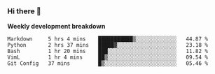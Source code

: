 ### Hi there 👋


**Weekly development breakdown**

<!--START_SECTION:waka-->
```text
Markdown     5 hrs 4 mins    ███████████▒░░░░░░░░░░░░░   44.87 % 
Python       2 hrs 37 mins   █████▓░░░░░░░░░░░░░░░░░░░   23.18 % 
Bash         1 hr 20 mins    ███░░░░░░░░░░░░░░░░░░░░░░   11.82 % 
VimL         1 hr 4 mins     ██▒░░░░░░░░░░░░░░░░░░░░░░   09.54 % 
Git Config   37 mins         █▒░░░░░░░░░░░░░░░░░░░░░░░   05.46 % 
```
<!--END_SECTION:waka-->
